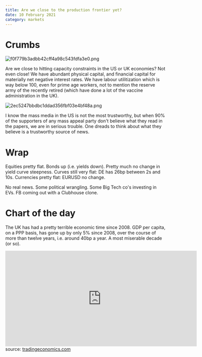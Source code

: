 ```yaml
---
title: Are we close to the production frontier yet?
date: 10 February 2021
category: markets
---
```


# Crumbs

![f0f779b3adbb42cff4a98c543fdfa3e0.png]({attach}f0f779b3adbb42cff4a98c543fdfa3e0.png)

Are we close to hitting capacity constraints in the US or UK economies? Not even close!
We have abundant physical capital, and financial capital for materially net negative interest rates.
We have labour utilitization which is way below 100, even for prime age workers, 
not to mention the reserve army of the recently retired (which have done a lot of the vaccine administration in the UK).

![2ec5247bbdbc1ddad356fbf03e4bf48a.png]({attach}2ec5247bbdbc1ddad356fbf03e4bf48a.png)

I know the mass media in the US is not the most trustworthy, but when 90% of the supporters of any mass appeal party don't believe what they read in the papers, we are in serious trouble. 
One dreads to think about what they believe is a trustworthy source of news.

# Wrap

Equities pretty flat.
Bonds up (i.e. yields down).
Pretty much no change in yield curve steepness. Curves still very flat: DE has 26bp between 2s and 10s.
Currencies pretty flat: EURUSD no change.

No real news. Some political wrangling. Some Big Tech co's investing in EVs. FB coming out with a Clubhouse clone. 

# Chart of the day

The UK has had a pretty terrible economic time since 2008. GDP per capita, on a PPP basis, has gone up by only 5% since 2008, over the course of more than twelve years, i.e. around 40bp a year. A most miserable decade (or so).

<iframe src='https://d3fy651gv2fhd3.cloudfront.net/embed/?s=gbrnygdppcapppcd&v=202102102100V20200908&d1=19210307&h=300&w=600' height='300' width='600'  frameborder='0' scrolling='no'></iframe><br />source: <a href='https://tradingeconomics.com/united-kingdom/gdp-per-capita-ppp'>tradingeconomics.com</a>